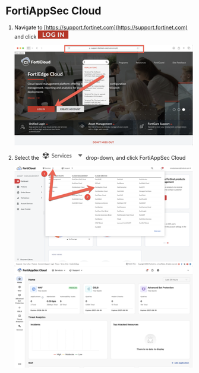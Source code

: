 # FortiAppSec Cloud

1. Navigate to [https://support.fortinet.com](https://support.fortinet.com) and click ![Login](login.png)

   ![Login](support-fortinet-com-login.png)

2. Select the ![Services](services-drop-down.png) drop-down, and click FortiAppSec Cloud

   ![Services FortiAppSec Cloud](services-fortiappsec-cloud.png)
   ![FortiAppSec Cloud](fortiappsec-login-screen.png)
